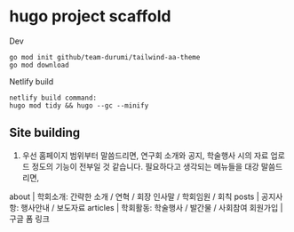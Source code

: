 # hugo project scaffold

Dev
```
go mod init github/team-durumi/tailwind-aa-theme
go mod download
```

Netlify build
```
netlify build command:
hugo mod tidy && hugo --gc --minify
```


## Site building

1. 우선 홈페이지 범위부터 말씀드리면, 연구회 소개와 공지, 학술행사 시의 자료 업로드 정도의 기능이 전부일 것 같습니다. 필요하다고 생각되는 메뉴들을 대강 말씀드리면,

about | 학회소개: 간략한 소개 / 연혁 / 회장 인사말 / 학회임원 / 회칙
posts | 공지사항: 행사안내 / 보도자료
articles | 학회활동: 학술행사 / 발간물 / 사회참여
회원가입 | 구글 폼 링크
